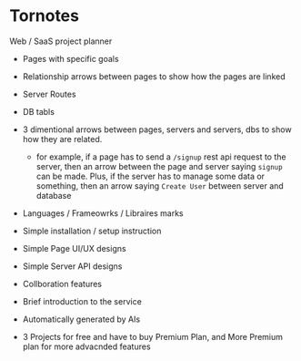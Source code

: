# Tornotes

Web / SaaS project planner

- Pages with specific goals
- Relationship arrows between pages to show how the pages are linked
- Server Routes
- DB tabls
- 3 dimentional arrows between pages, servers and servers, dbs to show how they are related.
  - for example, if a page has to send a `/signup` rest api request to the server, then an arrow between the page and server saying `signup` can be made. Plus, if the server has to manage some data or something, then an arrow saying `Create User` between server and database
- Languages / Frameowrks / Libraires marks
- Simple installation / setup instruction
- Simple Page UI/UX designs
- Simple Server API designs
- Collboration features
- Brief introduction to the service
- Automatically generated by AIs

- 3 Projects for free and have to buy Premium Plan, and More Premium plan for more advacnded features
